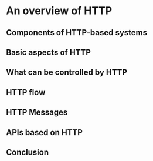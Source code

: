 # An overview of HTTP

## Components of HTTP-based systems

## Basic aspects of HTTP

## What can be controlled by HTTP

## HTTP flow

## HTTP Messages

## APIs based on HTTP

## Conclusion
